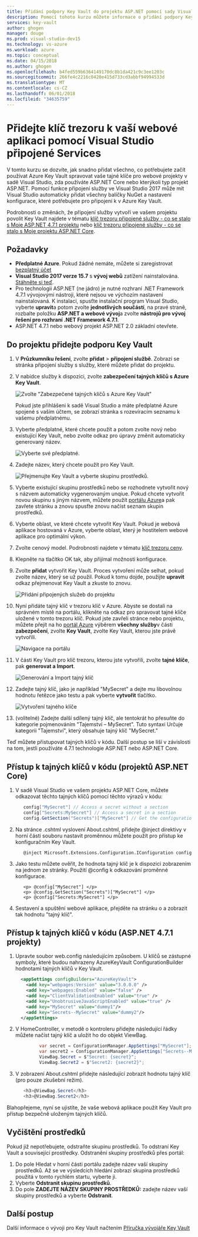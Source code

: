 ```yaml
---
title: Přidání podpory Key Vault do projektu ASP.NET pomocí sady Visual Studio | Microsoft Docs
description: Pomocí tohoto kurzu můžete informace o přidání podpory Key Vault k webové aplikaci ASP.NET nebo ASP.NET Core.
services: key-vault
author: ghogen
manager: douge
ms.prod: visual-studio-dev15
ms.technology: vs-azure
ms.workload: azure
ms.topic: conceptual
ms.date: 04/15/2018
ms.author: ghogen
ms.openlocfilehash: b4fed559b6364149170dc8b1da421c9c3ee1203c
ms.sourcegitcommit: 266fe4c2216c0420e415d733cd3abbf94994533d
ms.translationtype: MT
ms.contentlocale: cs-CZ
ms.lasthandoff: 06/01/2018
ms.locfileid: "34635759"
---
```

# <a name="add-key-vault-to-your-web-application-by-using-visual-studio-connected-services"></a>Přidejte klíč trezoru k vaší webové aplikaci pomocí Visual Studio připojené Services

V tomto kurzu se dozvíte, jak snadno přidat všechno, co potřebujete začít používat Azure Key Vault spravovat vaše tajné klíče pro webové projekty v sadě Visual Studio, zda používáte ASP.NET Core nebo kterýkoli typ projekt ASP.NET. Pomocí funkce připojení služby ve Visual Studio 2017 může mít Visual Studio automaticky přidat všechny balíčky NuGet a nastavení konfigurace, které potřebujete pro připojení k v Azure Key Vault. 

Podrobnosti o změnách, že připojení služby vytvoří ve vašem projektu povolit Key Vault najdete v tématu [klíč trezoru připojené služby - co se stalo s Moje ASP.NET 4.7.1 projektu](vs-key-vault-aspnet-what-happened.md) nebo [klíč trezoru připojené služby - co se stalo s Moje projektu ASP.NET Core](vs-key-vault-aspnet-core-what-happened.md).

## <a name="prerequisites"></a>Požadavky

- **Předplatné Azure**. Pokud žádné nemáte, můžete si zaregistrovat [bezplatný účet](https://azure.microsoft.com/pricing/free-trial/)
- **Visual Studio 2017 verze 15.7** s **vývoj webů** zatížení nainstalována. [Stáhněte si teď](https://aka.ms/vsdownload?utm_source=mscom&utm_campaign=msdocs).
- Pro technologii ASP.NET (ne jádro) je nutné rozhraní .NET Framework 4.7.1 vývojovými nástroji, které nejsou ve výchozím nastavení nainstalovaná. K instalaci, spusťte instalační program Visual Studio, vyberte **upravit**a potom zvolte **jednotlivých součástí**, na pravé straně, rozbalte položku **ASP.NET a webové vývoj**a zvolte **nástrojů pro vývoj řešení pro rozhraní .NET Framework 4.7.1**.
- ASP.NET 4.7.1 nebo webový projekt ASP.NET 2.0 základní otevřete.

## <a name="add-key-vault-support-to-your-project"></a>Do projektu přidejte podporu Key Vault

1. V **Průzkumníku řešení**, zvolte **přidat** > **připojení službě**.
   Zobrazí se stránka připojení služby s služby, které můžete přidat do projektu.
1. V nabídce služby k dispozici, zvolte **zabezpečení tajných klíčů s Azure Key Vault**.

   ![Zvolte "Zabezpečené tajných klíčů s Azure Key Vault"](media/vs-key-vault-add-connected-service/KeyVaultConnectedService1.PNG)

   Pokud jste přihlášeni k sadě Visual Studio a máte předplatné Azure spojené s vaším účtem, se zobrazí stránka s rozevíracím seznamu k vašemu předplatnému.
1. Vyberte předplatné, které chcete použít a potom zvolte nový nebo existující Key Vault, nebo zvolte odkaz pro úpravy změnit automaticky generovaný název.

   ![Vyberte své předplatné.](media/vs-key-vault-add-connected-service/KeyVaultConnectedService3.PNG)

1. Zadejte název, který chcete použít pro Key Vault.

   ![Přejmenujte Key Vault a vyberte skupinu prostředků.](media/vs-key-vault-add-connected-service/KeyVaultConnectedService-Edit.PNG)

1. Vyberte existující skupinu prostředků nebo se rozhodnete vytvořit nový s názvem automaticky vygenerovaným unqiue.  Pokud chcete vytvořit novou skupinu s jiným názvem, můžete použít [portálu Azure](https://portal.azure.com)a pak zavřete stránku a znovu spusťte znovu načíst seznam skupin prostředků.
1. Vyberte oblast, ve které chcete vytvořit Key Vault. Pokud je webová aplikace hostovaná v Azure, vyberte oblast, který je hostitelem webové aplikace pro optimální výkon.
1. Zvolte cenový model. Podrobnosti najdete v tématu [klíč trezoru ceny](https://azure.microsoft.com/pricing/details/key-vault/).
1. Klepněte na tlačítko OK tak, aby přijímal možnosti konfigurace.
1. Zvolte **přidat** vytvořit Key Vault. Proces vytvoření může selhat, pokud zvolte název, který se už použil.  Pokud k tomu dojde, použijte **upravit** odkaz přejmenovat Key Vault a zkuste to znovu.

   ![Přidání připojených služeb do projektu](media/vs-key-vault-add-connected-service/KeyVaultConnectedService4.PNG)

1. Nyní přidáte tajný klíč v trezoru klíč v Azure. Abyste se dostali na správném místě na portálu, klikněte na odkaz pro spravovat tajné klíče uložené v tomto trezoru klíč. Pokud jste zavřeli stránce nebo projektu, můžete přejít na ho [portál Azure](https://portal.azure.com) výběrem **všechny služby**v části **zabezpečení**, zvolte **Key Vault**, zvolte Key Vault, kterou jste právě vytvořili.

   ![Navigace na portálu](media/vs-key-vault-add-connected-service/manage-secrets-link.jpg)

1. V části Key Vault pro klíč trezoru, kterou jste vytvořili, zvolte **tajné klíče**, pak **generovat a Import**.

   ![Generování a Import tajný klíč](media/vs-key-vault-add-connected-service/generate-secrets.jpg)

1. Zadejte tajný klíč, jako je například "MySecret" a dejte mu libovolnou hodnotu řetězce jako testu a pak vyberte **vytvořit** tlačítko.

   ![Vytvoření tajného klíče](media/vs-key-vault-add-connected-service/create-a-secret.jpg)

1. (volitelné) Zadejte další sdílený tajný klíč, ale tentokrát ho přesuňte do kategorie pojmenováním "Tajemství – MySecret". Tuto syntaxi Určuje kategorii "Tajemství", který obsahuje tajný klíč "MySecret."
 
Teď můžete přistupovat tajných klíčů v kódu. Další postup se liší v závislosti na tom, jestli používáte 4.7.1 technologie ASP.NET nebo ASP.NET Core.

## <a name="access-your-secrets-in-code-aspnet-core-projects"></a>Přístup k tajných klíčů v kódu (projektů ASP.NET Core)

1. V sadě Visual Studio ve vašem projektu ASP.NET Core, můžete odkazovat těchto tajných klíčů pomocí těchto výrazů v kódu:
 
   ```csharp
      config["MySecret"] // Access a secret without a section
      config["Secrets:MySecret"] // Access a secret in a section
      config.GetSection("Secrets")["MySecret"] // Get the configuration section and access a secret in it.
   ```

1. Na stránce .cshtml vyslovení About.cshtml, přidejte @inject direktivy v horní části souboru nastavit proměnnou můžete použít pro přístup ke konfiguračním Key Vault.

   ```cshtml
      @inject Microsoft.Extensions.Configuration.IConfiguration config
   ```

1. Jako testu můžete ověřit, že hodnota tajný klíč je k dispozici zobrazením na jednom ze stránky. Použití @config k odkazování proměnné konfigurace.
 
   ```cshtml
      <p> @config["MySecret"] </p>
      <p> @config.GetSection("Secrets")["MySecret"] </p>
      <p> @config["Secrets:MySecret"] </p>
   ```

1. Sestavení a spuštění webové aplikace, přejděte na stránku o a zobrazit tak hodnotu "tajný klíč".

## <a name="access-your-secrets-in-code-aspnet-471-projects"></a>Přístup k tajných klíčů v kódu (ASP.NET 4.7.1 projekty)

1. Upravte soubor web.config následujícím způsobem. U klíčů se zástupné symboly, které budou nahrazeny AzureKeyVault ConfigurationBuilder hodnotami tajných klíčů v Key Vault.

   ```xml
     <appSettings configBuilders="AzureKeyVault">
       <add key="webpages:Version" value="3.0.0.0" />
       <add key="webpages:Enabled" value="false" />
       <add key="ClientValidationEnabled" value="true" />
       <add key="UnobtrusiveJavaScriptEnabled" value="true" />
       <add key="MySecret" value="dummy1"/>
       <add key="Secrets--MySecret" value="dummy2"/>
     </appSettings>
   ```

1. V HomeController, v metodě o kontroleru přidejte následující řádky můžete načíst tajný klíč a uložit ho do objekt ViewBag.
 
   ```csharp
            var secret = ConfigurationManager.AppSettings["MySecret"];
            var secret2 = ConfigurationManager.AppSettings["Secrets--MySecret"];
            ViewBag.Secret = $"Secret: {secret}";
            ViewBag.Secret2 = $"Secret2: {secret2}";
   ```

1. V zobrazení About.cshtml přidejte následující zobrazit hodnotu tajný klíč (pro pouze zkušební režim).

   ```csharp
      <h3>@ViewBag.Secret</h3>
      <h3>@ViewBag.Secret2</h3>
   ```

Blahopřejeme, nyní se ujistíte, že vaše webová aplikace použít Key Vault pro přístup bezpečně uloženým tajných klíčů.

## <a name="clean-up-resources"></a>Vyčištění prostředků

Pokud již nepotřebujete, odstraňte skupinu prostředků. To odstraní Key Vault a související prostředky. Odstranění skupiny prostředků přes portál:

1. Do pole Hledat v horní části portálu zadejte název vaší skupiny prostředků. Až se ve výsledcích hledání zobrazí skupina prostředků použitá v tomto rychlém startu, vyberte ji.
2. Vyberte **Odstranit skupinu prostředků**.
3. Do pole **ZADEJTE NÁZEV SKUPINY PROSTŘEDKŮ:** zadejte název vaší skupiny prostředků a vyberte **Odstranit**.

## <a name="next-steps"></a>Další postup

Další informace o vývoji pro Key Vault načtením [Příručka vývojáře Key Vault](key-vault-developers-guide.md)
